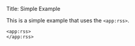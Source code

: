 Title: Simple Example

This is a simple example that uses the `<app:rss>`.
	
	<app:rss>
	</app:rss>
	

